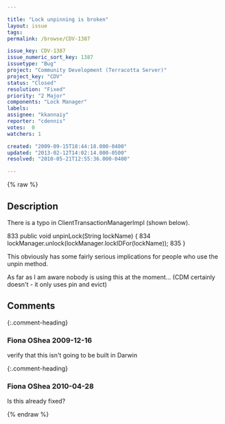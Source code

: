 ```yaml
---

title: "Lock unpinning is broken"
layout: issue
tags: 
permalink: /browse/CDV-1387

issue_key: CDV-1387
issue_numeric_sort_key: 1387
issuetype: "Bug"
project: "Community Development (Terracotta Server)"
project_key: "CDV"
status: "Closed"
resolution: "Fixed"
priority: "2 Major"
components: "Lock Manager"
labels: 
assignee: "kkannaiy"
reporter: "cdennis"
votes:  0
watchers: 1

created: "2009-09-15T18:44:18.000-0400"
updated: "2013-02-12T14:02:14.000-0500"
resolved: "2010-05-21T12:55:36.000-0400"

---
```




{% raw %}



## Description

<div markdown="1" class="description">

There is a typo in ClientTransactionManagerImpl (shown below).

833 	  public void unpinLock(String lockName) {
834 	    lockManager.unlock(lockManager.lockIDFor(lockName));
835 	  }

This obviously has some fairly serious implications for people who use the unpin method.

As far as I am aware nobody is using this at the moment... (CDM certainly doesn't - it only uses pin and evict)

</div>

## Comments


{:.comment-heading}
### **Fiona OShea** <span class="date">2009-12-16</span>

<div markdown="1" class="comment">

verify that this isn't going to be  built in Darwin

</div>


{:.comment-heading}
### **Fiona OShea** <span class="date">2010-04-28</span>

<div markdown="1" class="comment">

Is this already fixed?

</div>



{% endraw %}
